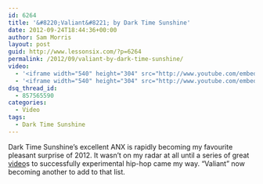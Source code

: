 ```yaml
---
id: 6264
title: '&#8220;Valiant&#8221; by Dark Time Sunshine'
date: 2012-09-24T18:44:36+00:00
author: Sam Morris
layout: post
guid: http://www.lessonsix.com/?p=6264
permalink: /2012/09/valiant-by-dark-time-sunshine/
video:
  - '<iframe width="540" height="304" src="http://www.youtube.com/embed/jvPzo-E2zfA" frameborder="0" allowfullscreen></iframe>'
  - '<iframe width="540" height="304" src="http://www.youtube.com/embed/jvPzo-E2zfA" frameborder="0" allowfullscreen></iframe>'
dsq_thread_id:
  - 857565590
categories:
  - Video
tags:
  - Dark Time Sunshine
---
```

Dark Time Sunshine&#8217;s excellent ANX is rapidly becoming my favourite pleasant surprise of 2012. It wasn&#8217;t on my radar at all until a series of great [video](http://www.lessonsix.com/2012/08/never-cry-wolf-by-dark-time-sunshine/)s to successfully experimental hip-hop came my way. &#8220;Valiant&#8221; now becoming another to add to that list.